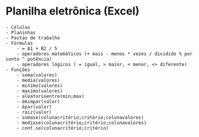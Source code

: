 # Planilha eletrônica (Excel)
	- Células
	- Planinhas
	- Pastas de trabalho
	- Fórmulas
		- = A1 + B2 / 5
		- operadores matemáticos (+ mais - menos * vezes / dividido % por cento ^ potência)
		- operadores lógicos ( = igual, > maior, < menor, <> diferente)
	- Funções
		- soma(valores)
		- media(valores)
		- minimo(valores)
		- maximo(valores)
		- aleatorioentre(min;max)
		- émimpar(valor)
		- épar(valor)
		- raiz(valor)
		- somase(colunacritério;critério;colunavalores)
		- mediase(colunacritério;critério;colunavalores)
		- cont.se(colunacritério;critério)


		
